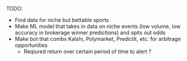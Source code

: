 TODO:

- Find data for niche but bettable sports
- Make ML model that takes in data on niche events (low volume, low accuracy in brokerage winner predictions) and spits out odds
- Make bot that combs Kalshi, Polymarket, Predictit, etc. for arbitrage opportunities
  - Reqiured return over certain period of time to alert ?

